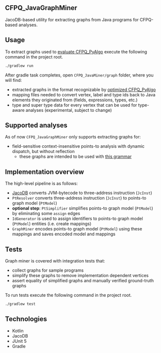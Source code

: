 ## CFPQ_JavaGraphMiner

JacoDB-based utility for extracting graphs from Java programs for CFPQ-based analyses.

## Usage

To extract graphs used to [evaluate CFPQ_PyAlgo](https://github.com/FormalLanguageConstrainedPathQuerying/CFPQ_PyAlgo/tree/murav/optimize-matrix/cfpq_eval) 
execute the following command in the project root.
```bash
./gradlew run
```

After gradle task completes, open `CFPQ_JavaMiner/graph` folder, where you will find:
* extracted graphs in the format recognizable by [optimized CFPQ_PyAlgo](https://github.com/FormalLanguageConstrainedPathQuerying/CFPQ_PyAlgo/tree/murav/optimize-matrix)  
* mapping files needed to convert vertex, label and type ids back to Java elements they originated from (fields, expressions, types, etc.)
* type and super type data for every vertex that can be used for type-aware analyses (experimental, subject to change)

## Supported analyses

As of now `CFPQ_JavaGraphMiner` only supports extracting graphs for:
* field-sensitive context-insensitive points-to analysis with dynamic dispatch, but without reflection
  * these graphs are intended to be used with [this grammar](https://formallanguageconstrainedpathquerying.github.io/CFPQ_Data/grammars/data/java_points_to.html#java-points-to)

## Implementation overview

The high-level pipeline is as follows:
* [JacoDB](https://jacodb.org/) converts JVM-bytecode to three-address instruction (`JcInst`)
* `PtResolver` converts three-address instruction (`JcInst`) to points-to graph model (`PtModel`)
* **optional step**: `PtSimplifier` simplifies points-to graph model (`PtModel`) by eliminating some `assign` edges
* `IdGenerator` is used to assign identifiers to points-to graph model (`PtModel`) entities (i.e. create mappings)
* `GraphMiner` encodes points-to graph model (`PtModel`) using these mappings and saves encoded model and mappings

## Tests

Graph miner is covered with integration tests that:
* collect graphs for sample programs
* simplify these graphs to remove implementation dependent vertices
* assert equality of simplified graphs and manually verified ground-truth graphs

To run tests execute the following command in the project root.
```bash
./gradlew test
```

## Technologies

* Kotlin
* JacoDB
* JUnit 5
* Gradle
